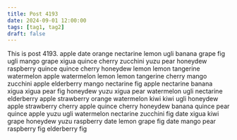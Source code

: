 ```yaml
---
title: Post 4193
date: 2024-09-01 12:00:00
tags: [tag1, tag2]
draft: false
---
```

This is post 4193.
apple
date
orange
nectarine
lemon
ugli
banana
grape
fig
ugli
mango
grape
xigua
quince
cherry
zucchini
yuzu
pear
honeydew
raspberry
quince
quince
cherry
honeydew
lemon
lemon
tangerine
watermelon
apple
watermelon
lemon
lemon
tangerine
cherry
mango
zucchini
apple
elderberry
mango
nectarine
fig
apple
nectarine
banana
xigua
xigua
pear
fig
honeydew
yuzu
xigua
pear
watermelon
ugli
nectarine
elderberry
apple
strawberry
orange
watermelon
kiwi
kiwi
ugli
honeydew
apple
strawberry
cherry
apple
quince
cherry
honeydew
banana
quince
pear
quince
apple
yuzu
ugli
watermelon
nectarine
zucchini
fig
date
xigua
kiwi
grape
honeydew
yuzu
raspberry
date
lemon
grape
fig
date
mango
pear
raspberry
fig
elderberry
fig
